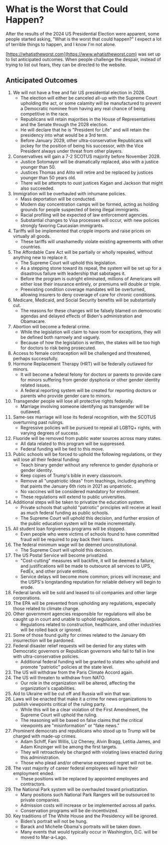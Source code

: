 # What is the Worst that Could Happen?

After the results of the 2024 US Presidential Election were apparent, some people started asking, "What is the worst that could happen?" I expect a lot of terrible things to happen, and I know I'm not alone.

[https://whatistheworst.com](https://www.whatistheworst.com) was set up to list anticipated outcomes. When people challenge the despair, instead of trying to list out fears, they can be directed to the website.

## Anticipated Outcomes

1. We will not have a free and fair US presidential election in 2028.
    * The election will either be canceled all-up with the Supreme Court upholding the act, or some calamity will be manufactured to prevent a Democratic nominee from having any real chance of being competitive in the race.
    * Republicans will retain majorities in the House of Representatives and the Senate through the 2028 election.
    * He will declare that he is "President for Life" and will retain the presidency into what would be a 3rd term.
    * Before January 2029, other ultra-conservative Republicans will jockey for the position of being his successor, with the Vice President always under threat from other players.
1. Conservatives will gain a 7-2 SCOTUS majority before November 2028.
    * Justice Sotomayor will be dramatically replaced, also with a justice younger than 50.
    * Justices Thomas and Alito will retire and be replaced by justices younger than 50 years old.
    * There will be attempts to oust justices Kagan and Jackson that might also succeeded.
1. Immigration will be overhauled with inhumane policies.
    * Mass deportation will be conducted.
    * Modern day concentration camps will be formed, acting as holding grounds for people suspected of being illegal immigrants.
    * Racial profiling will be expected of law enforcement agencies.
    * Substantial changes to Visa processes will occur, with new policies strongly favoring Caucasian immigrants.
1. Tariffs will be implemented that cripple imports and raise prices on virtually all goods.
    * These tariffs will unashamedly violate existing agreements with other countries.
1. The Affordable Care Act will be partially or wholly repealed, without anything new to replace it.
    * The Supreme Court will uphold this legislation.
    * As a stepping stone toward its repeal, the system will be set up for a disastrous failure with leadership that sabotages it.
    * Before the program is outright eliminated, millions of Americans will either lose their insurance entirely, or premiums will double or triple.
    * Preexisting condition coverage mandates will be overturned, allowing insurers to deny coverage of care for chronic conditions.
1. Medicare, Medicaid, and Social Security benefits will be substantially cut.
    * The reasons for these changes will be falsely blamed on democratic agendas and delayed effects of Biden's administration and Obamacare.
1. Abortion will become a federal crime.
    * While the legislation will claim to have room for exceptions, they will be defined both narrowly and vaguely.
    * Because of how the legislation is written, the stakes will be too high for doctors to risk being prosecuted.
1. Access to female contraception will be challenged and threatened, perhaps successfully.
1. Hormone Replacement Therapy (HRT) will be federally outlawed for minors.
    * It will become a federal felony for doctors or parents to provide care for minors suffering from gender dysphoria or other gender identity related issues.
    * A federal reporting system will be created for reporting doctors or parents who provide gender care to minors.
1. Transgender people will lose all protective rights federally.
    * Marriage involving someone identifying as transgender will be outlawed.
1. Same-sex marriage will lose its federal recognition, with the SCOTUS overturning past rulings.
    * Regressive policies will be pursued to repeal all LGBTQ+ rights, with varying degrees of success.
1. Fluoride will be removed from public water sources across many states.
    * All data related to this program will be suppressed.
    * Federal funding will be tied to this move.
1. Public schools will be forced to uphold the following regulations, or they will lose all their federal funding:
    * Teach binary gender without any reference to gender dysphoria or gender identity.
    * Keep copies of Trump's bible in every classroom.
    * Remove all "unpatriotic ideas" from teachings, including anything that paints the January 6th riots in 2021 as unpatriotic.
    * No vaccines will be considered mandatory for enrollment.
    * These regulations will extend to public universities.
1. Additional steps will be taken to privatize the education system.
    * Private schools that uphold "patriotic" principles will receive at least as much federal funding as public schools.
    * The Supreme Court will uphold this decision, and further erosion of the public education system will be made incrementally.
1. All student loan forgiveness programs will be stopped.
    * Even people who were victims of schools found to have committed fraud will be required to pay back their loans.
1. The federal minimum wage will be deemed unconstitutional.
    * The Supreme Court will uphold this decision.
1. The US Postal Service will become privatized.
    * "Cost-cutting" measures will backfire, it will be deemed a failure, and justifications will be made to outsource all services to UPS, FedEx, and other private entities.
    * Service delays will become more common; prices will increase; and the USPS's longstanding reputation for reliable delivery will begin to erode.
1. Federal lands will be sold and leased to oil companies and other large corporations.
1. The EPA will be prevented from upholding any regulations, especially those related to climate change.
1. Other government agencies responsible for regulations will also be caught up in court and unable to uphold regulations.
    * Regulations related to construction, healthcare, and other industries will be rolled back or ignored.
1. Some of those found guilty for crimes related to the January 6th insurrection will be pardoned.
1. Federal disaster relief requests will be denied for any states with Democratic governors or Republican governors who fail to fall in line with ultra-conservative policies.
    * Additional federal funding will be granted to states who uphold and promote "patriotic" policies at the state level.
1. The US will withdraw from the Paris Climate Accord again.
1. The US will threaten to withdraw from NATO.
    * Our role in the organization will be altered, affecting the organization's capabilities.
1. Aid to Ukraine will be cut off and Russia will win that war.
1. Laws will be enacted that make it a crime for news organizations to publish viewpoints critical of the ruling party.
    * While this will be a clear violation of the First Amendment, the Supreme Court will uphold the ruling.
    * The reasoning will be based on false claims that the critical viewpoints are "misinformation" or "fake news."
1. Prominent democrats and republicans who stood up to Trump will be charged with made-up crimes.
    * Adam Schiff, Fani Willis, Liz Cheney, Alvin Bragg, Letitia James, and Adam Kinzinger will be among the first targets.
    * They will retroactively be charged with violating laws enacted during this administration.
    * Those who plead and/or otherwise expressed regret will not be.
1. The vast majority of career federal employees will have their employment ended.
    * These positions will be replaced by appointed employees and contractors.
1. The National Park system will be overhauled toward privatization.
    * Many positions such National Park Rangers will be outsourced to private companies.
    * Admission costs will increase or be implemented across all parks.
    * Conservation programs will be de-incentivized.
1. Key traditions of The White House and the Presidency will be ignored.
    * Biden's portrait will not be hung.
    * Barack and Michelle Obama's portraits will be taken down.
    * Many events that would typically occur in Washington, D.C. will be moved to Mar-a-Lago.
